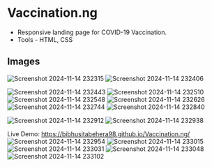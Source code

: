 # Vaccination.ng

- Responsive landing page for COVID-19 Vaccination.
- Tools - HTML, CSS

## Images




![Screenshot 2024-11-14 232315](https://github.com/user-attachments/assets/bbad4c30-e19c-4a81-a04e-95d37768068a)
![Screenshot 2024-11-14 232406](https://github.com/user-attachments/assets/2d356169-b2a6-4e9e-b07d-6ad7814b2a33)

![Screenshot 2024-11-14 232443](https://github.com/user-attachments/assets/7a443143-507a-4327-9c9f-1a78bef99bbc)
![Screenshot 2024-11-14 232510](https://github.com/user-attachments/assets/f7b9e513-0419-4c67-94ce-378e5b3ff365)
![Screenshot 2024-11-14 232548](https://github.com/user-attachments/assets/50153566-619e-4f54-a991-1443301500c4)
![Screenshot 2024-11-14 232626](https://github.com/user-attachments/assets/0dd2ba46-aa98-4def-bfc9-0777e706d569)
![Screenshot 2024-11-14 232744](https://github.com/user-attachments/assets/77dace7f-3fe1-46be-a24c-39653cc5aaae)
![Screenshot 2024-11-14 232840](https://github.com/user-attachments/assets/74cb49e0-08cb-4d08-b7a5-017a415b4059)

![Screenshot 2024-11-14 232912](https://github.com/user-attachments/assets/40642aa9-3d6b-415f-866f-85a6bb82b26a)
![Screenshot 2024-11-14 232938](https://github.com/user-attachments/assets/f0881199-7af8-4b87-ad7e-05ee13c9076a)

Live Demo:  https://bibhusitabehera98.github.io/Vaccination.ng/
![Screenshot 2024-11-14 232954](https://github.com/user-attachments/assets/c9cab80e-f511-490c-843b-b1b2fcf97844)
![Screenshot 2024-11-14 233015](https://github.com/user-attachments/assets/20a4b79c-f951-4f23-a8e4-b0a4b9ce33b7)
![Screenshot 2024-11-14 233031](https://github.com/user-attachments/assets/a24c1ec0-777c-489a-babe-1e264c1f0efe)
![Screenshot 2024-11-14 233048](https://github.com/user-attachments/assets/ba02102f-1c73-48c6-923c-d909fe13bc2e)
![Screenshot 2024-11-14 233102](https://github.com/user-attachments/assets/c57c3562-b96c-4639-b304-2884e98b0cdc)


